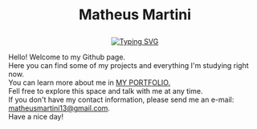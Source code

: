<h1><p align="center">Matheus Martini</p></h1>

<p align="center"><a href="https://git.io/typing-svg"><img src="https://readme-typing-svg.demolab.com?font=Fira+Code&size=22&duration=3000&pause=800&color=F70000&center=true&vCenter=true&multiline=true&width=600&height=80&lines=Digital+Craftsman;+(Developer+%7C+Creator+%7C+Filmmaker)" alt="Typing SVG" /></a></p>

Hello! Welcome to my Github page.<br>
Here you can find some of my projects and everything I'm studying right now.<br>
You can learn more about me in <a href="https://matheusmartini13.github.io/">MY PORTFOLIO.</a><BR>
Fell free to explore this space and talk with me at any time.<br>
If you don't have my contact information, please send me an e-mail: matheusmartini13@gmail.com.<br>
Have a nice day!<br>

